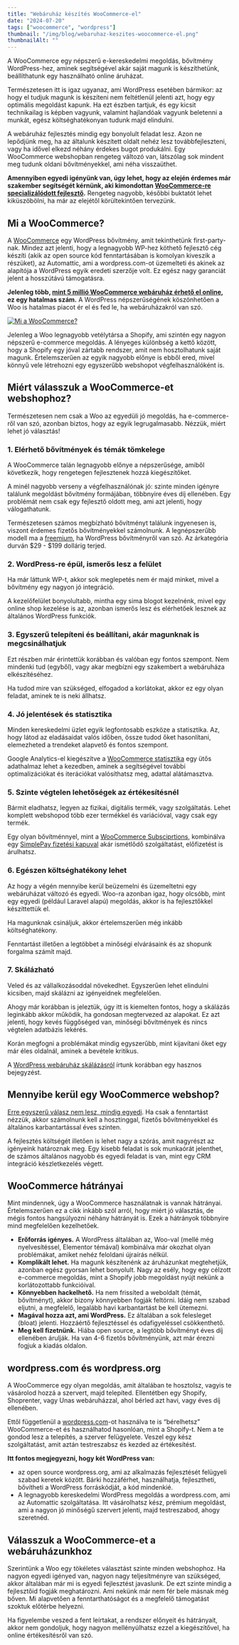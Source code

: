```yaml
---
title: "Webáruház készítés WooCommerce-el"
date: "2024-07-20"
tags: ["woocommerce", "wordpress"]
thumbnail: "/img/blog/webaruhaz-keszites-woocommerce-el.png"
thumbnailAlt: ""
---
```


<p class="lead">A WooCommerce egy népszerű e-kereskedelmi megoldás, bővítmény WordPress-hez, aminek segítségével akár saját magunk is készíthetünk, beállíthatunk egy használható online áruházat.</p>

Természetesen itt is igaz ugyanaz, ami WordPress esetében bármikor: az hogy el tudjuk magunk is készíteni nem feltétlenül jelenti azt, hogy egy optimális megoldást kapunk. Ha ezt észben tartjuk, és egy kicsit technikailag is képben vagyunk, valamint hajlandóak vagyunk beletenni a munkát, egész költséghatékonyan tudunk majd elindulni.

A webáruház fejlesztés mindig egy bonyolult feladat lesz. Azon ne lepődjünk meg, ha az általunk készített oldalt nehéz lesz továbbfejleszteni, vagy ha idővel elkezd néhány érdekes bugot produkálni. Egy WooCommerce webshopban rengeteg változó van, látszólag sok mindent meg tudunk oldani bővítményekkel, ami néha visszaüthet.

**Amennyiben egyedi igényünk van, úgy lehet, hogy az elején érdemes már szakember segítségét kérnünk, aki kimondottan [WooCommerce-re specializálódott fejlesztő](https://conedevelopment.com/hu/szolgaltatasaink/woocommerce-fejlesztes/).** Rengeteg nagyobb, későbbi buktatót lehet kiküszöbölni, ha már az elejétől körültekintően tervezünk.

## Mi a WooCommerce?

A [WooCommerce](https://woocommerce.com/) egy WordPress bővítmény, amit tekinthetünk first-party-nak. Mindez azt jelenti, hogy a legnagyobb WP-hez köthető fejlesztő cég készíti (akik az open source kód fenntartásában is komolyan kiveszik a részüket), az Automattic, ami a wordpress.com-ot üzemelteti és akinek az alapítója a WordPress egyik eredeti szerzője volt. Ez egész nagy garanciát jelent a hosszútávú támogatásra.

**Jelenleg több, [mint 5 millió WooCommerce webáruház érhető el online](https://trends.builtwith.com/shop/WooCommerce), ez egy hatalmas szám.** A WordPress népszerűségének köszönhetően a Woo is hatalmas piacot ér el és fed le, ha webáruházakról van szó.

[![Mi a WooCommerce?](https://img.youtube.com/vi/1KahlicghaE/maxresdefault.jpg)](https://youtu.be/1KahlicghaE?si=XBN0hAUxZpQDwApH)

Jelenleg a Woo legnagyobb vetélytársa a Shopify, ami szintén egy nagyon népszerű e-commerce megoldás. A lényeges különbség a kettő között, hogy a Shopify egy jóval zártabb rendszer, amit nem hosztolhatunk saját magunk. Értelemszerűen az egyik nagyobb előnye is ebből ered, mivel könnyű vele létrehozni egy egyszerűbb webshopot végfelhasználóként is.

## Miért válasszuk a WooCommerce-et webshophoz?

Természetesen nem csak a Woo az egyedüli jó megoldás, ha e-commerce-ről van szó, azonban biztos, hogy az egyik legrugalmasabb. Nézzük, miért lehet jó választás!

### 1. Elérhető bővítmények és témák tömkelege

A WooCommerce talán legnagyobb előnye a népszerűsége, amiből következik, hogy rengetegen fejlesztenek hozzá kiegészítőket.

A minél nagyobb verseny a végfelhasználónak jó:
szinte minden igényre találunk megoldást bővítmény formájában, többnyire éves díj ellenében.
Egy problémát nem csak egy fejlesztő oldott meg, ami azt jelenti, hogy válogathatunk.

Természetesen számos megbízható bővítményt találunk ingyenesen is, viszont érdemes fizetős bővítményekkel számolnunk. A legnépszerűbb modell ma a [freemium](https://hu.wikipedia.org/wiki/Freemium), ha WordPress bővítményről van szó. Az árkategória durván $29 - $199 dollárig terjed.

### 2. WordPress-re épül, ismerős lesz a felület

Ha már láttunk WP-t, akkor sok meglepetés nem ér majd minket, mivel a bővítmény egy nagyon jó integráció.

A kezelőfelület bonyolultabb, mintha egy sima blogot kezelnénk, mivel egy online shop kezelése is az, azonban ismerős lesz és elérhetőek lesznek az általános WordPress funkciók.

### 3. Egyszerű telepíteni és beállítani, akár magunknak is megcsinálhatjuk

Ezt részben már érintettük korábban és valóban egy fontos szempont. Nem mindenki tud (egyből), vagy akar megbízni egy szakembert a webáruháza elkészítéséhez.

Ha tudod mire van szükséged, elfogadod a korlátokat, akkor ez egy olyan feladat, aminek te is neki állhatsz.


### 4. Jó jelentések és statisztika

Minden kereskedelmi üzlet egyik legfontosabb eszköze a statisztika. Az, hogy látod az eladásaidat valós időben, össze tudod őket hasonlítani, elemezheted a trendeket alapvető és fontos szempont.

Google Analytics-el kiegészítve a [WooCommerce statisztika](https://woocommerce.com/document/woocommerce-analytics/) egy ütős adathalmaz lehet a kezedben, aminek a segítségével további optimalizációkat és iterációkat valósíthatsz meg, adattal alátámasztva.

### 5. Szinte végtelen lehetőségek az értékesítésnél

Bármit eladhatsz, legyen az fizikai, digitális termék, vagy szolgáltatás. Lehet komplett webshopod több ezer termékkel és variációval, vagy csak egy termék.

Egy olyan bővítménnyel, mint a [WooCommerce Subsciprtions](https://woocommerce.com/products/woocommerce-subscriptions/), kombinálva egy [SimplePay fizetési kapuval](https://simplepay.conedevelopment.com/) akár ismétlődő szolgáltatást, előfizetést is árulhatsz.

### 6. Egészen költséghatékony lehet

Az hogy a végén mennyibe kerül beüzemelni és üzemeltetni egy webáruházat változó és egyedi. Woo-ra azonban igaz, hogy olcsóbb, mint egy egyedi (például Laravel alapú) megoldás, akkor is ha fejlesztőkkel készíttettük el.

Ha magunknak csináljuk, akkor értelemszerűen még inkább költséghatékony.

Fenntartást illetően a legtöbbet a minőségi elvárásaink és az shopunk forgalma számít majd.

### 7. Skálázható

Veled és az vállalkozásoddal növekedhet. Egyszerűen lehet elindulni kicsiben, majd skálázni az igényeidnek megfelelően.

Ahogy már korábban is jeleztük, úgy itt is kiemelten fontos, hogy a skálázás leginkább akkor működik, ha gondosan megtervezed az alapokat. Ez azt jelenti, hogy kevés függőséged van, minőségi bővítmények és nincs végtelen adatbázis lekérés.

Korán megfogni a problémákat mindig egyszerűbb, mint kijavítani őket egy már éles oldalnál, aminek a bevétele kritikus.

A [WordPress webáruház skálázásról](https://conedevelopment.com/hu/wordpress-webaruhaz-skalazasa/) írtunk korábban egy hasznos bejegyzést.

## Mennyibe kerül egy WooCommerce webshop?

[Erre egyszerű válasz nem lesz, mindig egyedi](https://conedevelopment.com/hu/egy-wordpress-weboldal-fenntartasanak-koltsegei/). Ha csak a fenntartást nézzük, akkor számolnunk kell a hosztinggal, fizetős bővítményekkel és általános karbantartással éves szinten.

A fejlesztés költségét illetően is lehet nagy a szórás, amit nagyrészt az igényeink határoznak meg. Egy kisebb feladat is sok munkaórát jelenthet, de számos általános nagyobb és egyedi feladat is van, mint egy CRM integráció készletkezelés végett.

## WooCommerce hátrányai

Mint mindennek, úgy a WooCommerce használatnak is vannak hátrányai. Értelemszerűen ez a cikk inkább szól arról, hogy miért jó választás, de mégis fontos hangsúlyozni néhány hátrányát is. Ezek a hátrányok többnyire mind megfelelően kezelhetőek.

- **Erőforrás igényes.** A WordPress általában az, Woo-val (mellé még nyelvesítéssel, Elementor témával) kombinálva már okozhat olyan problémákat, amiket nehéz feloldani újraírás nélkül.
- **Komplikált lehet.** Ha magunk készítenénk az áruházunkat megtehetjük, azonban egész gyorsan lehet bonyolult. Nagy az esély, hogy egy célzott e-commerce megoldás, mint a Shopify jobb megoldást nyújt nekünk a korlátozottabb funkcióival.
- **Könnyebben hackelhető.** Ha nem frissíted a weboldalt (témát, bővítményt), akkor bizony könnyebben fogják feltörni. Idáig nem szabad eljutni, a megfelelő, legalább havi karbantartást be kell ütemezni.
- **Magával hozza azt, ami WordPress.** Ez általában a sok felesleget (bloat) jelenti. Hozzáértő fejlesztéssel és odafigyeléssel csökkenthető.
- **Meg kell fizetnünk.** Hiába open source, a legtöbb bővítményt éves díj ellenében árulják. Ha van 4-6 fizetős bővítményünk, azt már érezni fogjuk a kiadás oldalon.

## wordpress.com és wordpress.org

A WooCommerce egy olyan megoldás, amit általában te hosztolsz, vagyis te vásárolod hozzá a szervert, majd telepíted. Ellentétben egy Shopify, Shoprenter, vagy Unas webáruházzal, ahol bérled azt havi, vagy éves díj ellenében.

Ettől függetlenül a [wordpress.com](https://wordpress.com/)-ot használva te is “bérelhetsz” WooCommerce-et és használhatod hasonlóan, mint a Shopify-t. Nem a te gondod lesz a telepítés, a szerver felügyelete. Veszel egy kész szolgáltatást, amit aztán testreszabsz és kezded az értékesítést.

**Itt fontos megjegyezni, hogy két WordPress van:**

- az open source wordpress.org, ami az alkalmazás fejlesztését felügyeli szabad keretek között. Bárki hozzáférhet, használhatja, fejlesztheti, bővítheti a WordPress forráskódját, a kód mindenkié.
- A legnagyobb kereskedelmi WordPress megoldás a wordpress.com, ami az Automattic szolgáltatása. Itt vásárolhatsz kész, prémium megoldást, ami a nagyon jó minőségű szervert jelenti, majd testreszabod, ahogy szeretnéd.

## Válasszuk a WooCommerce-et a webáruházunkhoz

Szerintünk a Woo egy tökéletes választást szinte minden webshophoz. Ha nagyon egyedi igényed van, nagyon nagy teljesítményre van szükséged, akkor általában már mi is egyedi fejlesztést javaslunk. De ezt szinte mindig a fejlesztőid fogják meghatározni. Ami nekünk már nem fér bele másnak még bőven. Mi alapvetően a fenntarthatóságot és a megfelelő támogatást szoktuk előtérbe helyezni.

Ha figyelembe veszed a fent leírtakat, a rendszer előnyeit és hátrányait, akkor nem gondoljuk, hogy nagyon mellényúlhatsz ezzel a kiegészítővel, ha online értékesítésről van szó.
